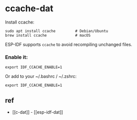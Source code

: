 
# ccache-dat

Install ccache:

    sudo apt install ccache         # Debian/Ubuntu
    brew install ccache             # macOS

ESP-IDF supports `ccache` to avoid recompiling unchanged files.

### Enable it:

    export IDF_CCACHE_ENABLE=1

Or add to your ~/.bashrc / ~/.zshrc:

    export IDF_CCACHE_ENABLE=1



## ref 

- [[c-dat]] - [[esp-idf-dat]]